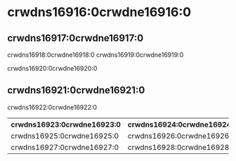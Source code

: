 # crwdns16916:0crwdne16916:0

## crwdns16917:0crwdne16917:0

crwdns16918:0crwdne16918:0 crwdns16919:0crwdne16919:0

crwdns16920:0crwdne16920:0

## crwdns16921:0crwdne16921:0

crwdns16922:0crwdne16922:0

<table>
  <tr>
    <th>crwdns16923:0crwdne16923:0</th>
    <th>crwdns16924:0crwdne16924:0</th>
  </tr>
  <tr>
    <td>crwdns16925:0crwdne16925:0</td>
    <td>crwdns16926:0crwdne16926:0</td>
  </tr>
  <tr>
    <td>crwdns16927:0crwdne16927:0</td>
    <td>crwdns16928:0crwdne16928:0</td>
  </tr>
</table>
